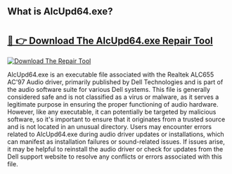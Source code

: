 ## What is AlcUpd64.exe? 

# <h2><a href="https://exedetect.com/download.php?AlcUpd64.exe">🔗 👉 Download The AlcUpd64.exe Repair Tool</a></h2>

[![Download The Repair Tool](https://exedetect.com/download-button.jpg)](https://exedetect.com/download.php?AlcUpd64.exe)

AlcUpd64.exe is an executable file associated with the Realtek ALC655 AC'97 Audio driver, primarily published by Dell Technologies and is part of the audio software suite for various Dell systems. This file is generally considered safe and is not classified as a virus or malware, as it serves a legitimate purpose in ensuring the proper functioning of audio hardware. However, like any executable, it can potentially be targeted by malicious software, so it's important to ensure that it originates from a trusted source and is not located in an unusual directory. Users may encounter errors related to AlcUpd64.exe during audio driver updates or installations, which can manifest as installation failures or sound-related issues. If issues arise, it may be helpful to reinstall the audio driver or check for updates from the Dell support website to resolve any conflicts or errors associated with this file.